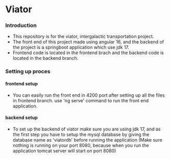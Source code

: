 # Viator
### Introduction
* This repository is for the viator, intergalactic transportation project.
* The front end of this project made using angular 16, and the backend of the project is a springboot application which use jdk 17.
* Frontend code is located in the frontend brach and the backend code is located in the backend branch.

### Setting up proces
#### frontend setup
* You can easily run the front end in 4200 port after setting up all the files in frontend branch. use 'ng serve' command to run the front end application.

#### backend setup
* To set up the backend of viator make sure you are using jdk 17, and as the first step you have to setup the mysql database by giving the database name as 'viatordb' before running the application (Make sure nothing is running on your port 8080, because when you run the application tomcat server will start on port 8080)
